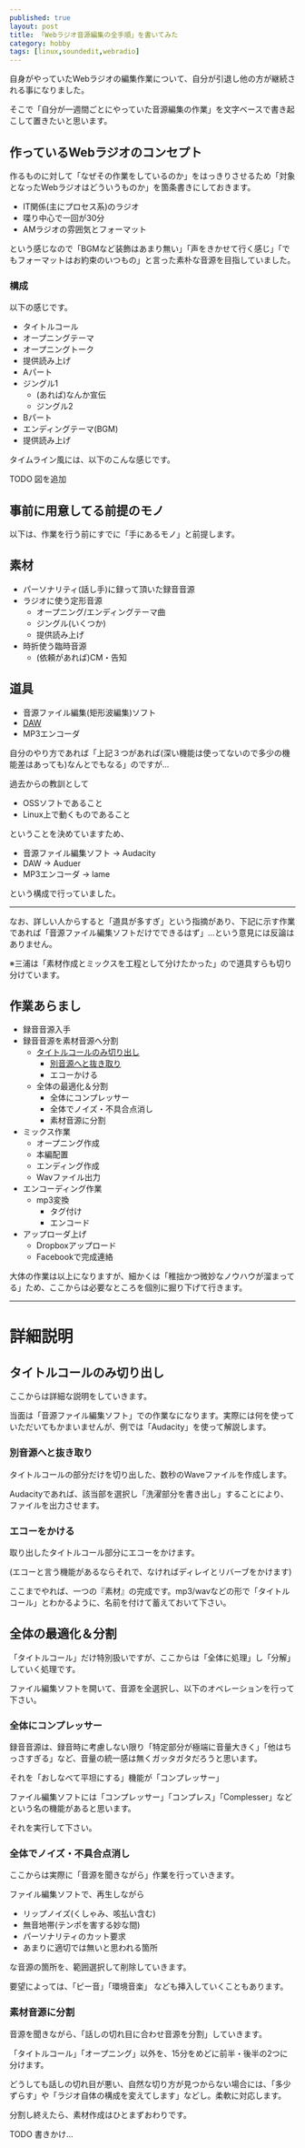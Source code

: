 ```yaml
---
published: true
layout: post
title: 「Webラジオ音源編集の全手順」を書いてみた
category: hobby
tags: [linux,soundedit,webradio]
---
```


自身がやっていたWebラジオの編集作業について、自分が引退し他の方が継続される事になりました。

そこで「自分が一週間ごとにやっていた音源編集の作業」を文字ベースで書き起こして置きたいと思います。

## 作っているWebラジオのコンセプト

作るものに対して「なぜその作業をしているのか」をはっきりさせるため「対象となったWebラジオはどういうものか」を箇条書きにしておきます。

+ IT関係(主にプロセス系)のラジオ
+ 喋り中心で一回が30分
+ AMラジオの雰囲気とフォーマット

という感じなので「BGMなど装飾はあまり無い」「声をきかせて行く感じ」「でもフォーマットはお約束のいつもの」と言った素朴な音源を目指していました。

### 構成

以下の感じです。

+ タイトルコール
+ オープニングテーマ
+ オープニングトーク
+ 提供読み上げ
+ Aパート
+ ジングル1
  + (あれば)なんか宣伝
  + ジングル2
+ Bパート
+ エンディングテーマ(BGM)
+ 提供読み上げ

タイムライン風には、以下のこんな感じです。

TODO 図を追加

## 事前に用意してる前提のモノ

以下は、作業を行う前にすでに「手にあるモノ」と前提します。

## 素材

+ パーソナリティ(話し手)に録って頂いた録音音源
+ ラジオに使う定形音源
  + オープニング/エンディングテーマ曲
  + ジングル(いくつか)
  + 提供読み上げ
+ 時折使う臨時音源
  + (依頼があれば)CM・告知

## 道具

+ 音源ファイル編集(矩形波編集)ソフト
+ [DAW](http://info.shimamura.co.jp/digital/guide/2013/03/982)
+ MP3エンコーダ

自分のやり方であれば「上記３つがあれば(深い機能は使ってないので多少の機能差はあっても)なんとでもなる」のですが…

過去からの教訓として

+ OSSソフトであること
+ Linux上で動くものであること

ということを決めていますため、

+ 音源ファイル編集ソフト -> Audacity
+ DAW -> Auduer
+ MP3エンコーダ -> lame

という構成で行っていました。

---

なお、詳しい人からすると「道具が多すぎ」という指摘があり、下記に示す作業であれば「音源ファイル編集ソフトだけでできるはず」…という意見には反論はありません。

※三浦は「素材作成とミックスを工程として分けたかった」ので道具すらも切り分けています。

## 作業あらまし

+ 録音音源入手
+ 録音音源を素材音源へ分割
  + [タイトルコールのみ切り出し](#タイトルコールのみ切り出し)
    + [別音源へと抜き取り](#別音源へと抜き取り)
    + エコーかける
  + 全体の最適化＆分割
    + 全体にコンプレッサー
    + 全体でノイズ・不具合点消し
    + 素材音源に分割
+ ミックス作業
  + オープニング作成
  + 本編配置
  + エンディング作成
  + Wavファイル出力
+ エンコーディング作業
  + mp3変換
    + タグ付け
    + エンコード
+ アップローダ上げ
  + Dropboxアップロード
  + Facebookで完成連絡

大体の作業は以上になりますが、細かくは「稚拙かつ微妙なノウハウが溜まってる」ため、ここからは必要なところを個別に掘り下げて行きます。

---

# 詳細説明

## タイトルコールのみ切り出し

ここからは詳細な説明をしていきます。

当面は「音源ファイル編集ソフト」での作業なになります。実際には何を使っていただいてもかまいませんが、例では「Audacity」を使って解説します。

### 別音源へと抜き取り

タイトルコールの部分だけを切り出した、数秒のWaveファイルを作成します。

Audacityであれば、該当部を選択し「洗濯部分を書き出し」することにより、ファイルを出力させます。

### エコーをかける

取り出したタイトルコール部分にエコーをかけます。

(エコーと言う機能があるならそれで、なければディレイとリバーブをかけます)

ここまでやれば、一つの『素材』の完成です。mp3/wavなどの形で「タイトルコール」とわかるように、名前を付けて蓄えておいて下さい。

## 全体の最適化＆分割

「タイトルコール」だけ特別扱いですが、ここからは「全体に処理」し「分解」していく処理です。

ファイル編集ソフトを開いて、音源を全選択し、以下のオペレーションを行って下さい。

### 全体にコンプレッサー

録音音源は、録音時に考慮しない限り「特定部分が極端に音量大きく」「他はちっさすぎる」など、音量の統一感は無くガッタガタだろうと思います。

それを「おしなべて平坦にする」機能が「コンプレッサー」

ファイル編集ソフトには「コンプレッサー」「コンプレス」「Complesser」などという名の機能があると思います。

それを実行して下さい。

### 全体でノイズ・不具合点消し

ここからは実際に「音源を聞きながら」作業を行っていきます。

ファイル編集ソフトで、再生しながら

+ リップノイズ(くしゃみ、咳払い含む)
+ 無音地帯(テンポを害する妙な間)
+ パーソナリティのカット要求
+ あまりに適切では無いと思われる箇所

な音源の箇所を、範囲選択して削除していきます。

要望によっては、「ピー音」「環境音楽」 なども挿入していくこともあります。


### 素材音源に分割

音源を聞きながら、「話しの切れ目に合わせ音源を分割」していきます。

「タイトルコール」「オープニング」以外を、15分をめどに前半・後半の2つに分けます。

どうしても話しの切れ目が悪い、自然な切り方が見つからない場合には、「多少ずらす」や「ラジオ自体の構成を変えてします」などし。柔軟に対応します。

分割し終えたら、素材作成はひとまずおわりです。




TODO 書きかけ…
